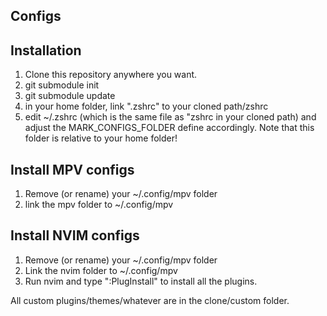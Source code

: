 ## Configs

## Installation
1. Clone this repository anywhere you want.
2. git submodule init
3. git submodule update
4. in your home folder, link ".zshrc" to your cloned path/zshrc
5. edit ~/.zshrc (which is the same file as "zshrc in your cloned path) and adjust the MARK_CONFIGS_FOLDER define accordingly. Note that this folder is relative to your home 
folder!

## Install MPV configs
1. Remove (or rename) your ~/.config/mpv folder
2. link the mpv folder to ~/.config/mpv

## Install NVIM configs
1. Remove (or rename) your ~/.config/mpv folder
2. Link the nvim folder to ~/.config/mpv
3. Run nvim and type ":PlugInstall" to install all the plugins.

All custom plugins/themes/whatever are in the clone/custom folder.
